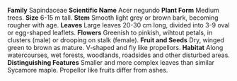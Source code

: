  **Family** Sapindaceae **Scientific Name** Acer negundo **Plant Form** Medium trees. **Size** 6-15 m tall. **Stem** Smooth light grey or brown bark, becoming rougher with age. **Leaves** Large leaves 20-30 cm long, divided into 3-9 oval or egg-shaped leaflets. **Flowers** Greenish to pinkish, wihtout petals, in clusters (male) or drooping on stalk (female). **Fruit and Seeds** Dry, winged green to brown as mature. V-shaped and fly like propellors. **Habitat** Along watercourses, wet forests, woodlands, roadsides and other disturbed areas. **Distinguishing Features** Smaller and more complex leaves than similar Sycamore maple. Propellor like fruits differ from ashes.